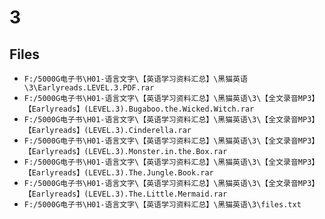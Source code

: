 # 3

## Files

- `F:/5000G电子书\H01-语言文字\【英语学习资料汇总】\黑猫英语\3\Earlyreads.LEVEL.3.PDF.rar`
- `F:/5000G电子书\H01-语言文字\【英语学习资料汇总】\黑猫英语\3\【全文录音MP3】【Earlyreads】(LEVEL.3).Bugaboo.the.Wicked.Witch.rar`
- `F:/5000G电子书\H01-语言文字\【英语学习资料汇总】\黑猫英语\3\【全文录音MP3】【Earlyreads】(LEVEL.3).Cinderella.rar`
- `F:/5000G电子书\H01-语言文字\【英语学习资料汇总】\黑猫英语\3\【全文录音MP3】【Earlyreads】(LEVEL.3).Monster.in.the.Box.rar`
- `F:/5000G电子书\H01-语言文字\【英语学习资料汇总】\黑猫英语\3\【全文录音MP3】【Earlyreads】(LEVEL.3).The.Jungle.Book.rar`
- `F:/5000G电子书\H01-语言文字\【英语学习资料汇总】\黑猫英语\3\【全文录音MP3】【Earlyreads】(LEVEL.3).The.Little.Mermaid.rar`
- `F:/5000G电子书\H01-语言文字\【英语学习资料汇总】\黑猫英语\3\files.txt`

